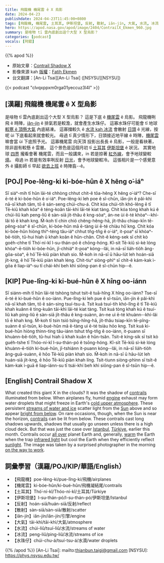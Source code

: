 ```yaml
---
title: 飛龍機 機尾雲 ê X 烏影
date: 2024-04-23
publishdate: 2024-04-23T11:45:00+0800
tags: [飛龍機, 機尾雲, 土耳其, 伊斯坦堡, 反射, 散射, iăn-jín, 大氣, 水流, 冰流, 水珠仔]
hero: https://apod.nasa.gov/apod/image/2404/ContrailX_Ekmen_960.jpg
summary: 是啥物 tī 雲內底創出這个大型 X 型烏影？
categories: [podcast]
vocals: [阿錕]
---
```


{{% apod %}}

- 原始文章：[Contrail Shadow X](https://apod.nasa.gov/apod/ap240423.html)
- 影像來源 kah [版權][copyright]：[Fatih Ekmen](ekmenfatihh@gmail.com)
- 台文翻譯：[An-Li Tsai][An-Li Tsai] ([NSYSU][NSYSU])

{{< podcast "clvqxppxm0rga01yeccuz3l4l" >}}

## [漢羅] 飛龍機 機尾雲 ê X 型烏影
是啥物 tī 雲內底創出這个大型 X 型烏影？
這是下底 ê [機尾雲][contrails 1] ê 烏影。
飛龍機咧飛 ê 時陣，[iăn-jín][engine] ê 排氣若是較澹，就會產生水珠仔。
這寡水珠仔可能會 tī 地球 [較寒 ê 頂懸大氣][cold upper atmosphere] 內底結凍。
這寡擋較久 ê [水流 kah 冰流][streams of water and ice] 會散射 [日頭][Sun] ê 光線，按呢 ùi 下底看起來就會較光。
毋過 tī 真少情形下，日頭接近地平線 ê 時陣，[機尾雲][contrails 2] 嘛會當 ùi 下底照予光。
這寡機尾雲 向天頂 投影出長長 ê 烏影，一般是看袂著，除非遐有較懸 ê 雲層。
這个景色是這個月初 tī [土耳其][Türkiye] [伊斯坦堡][Istanbul] ê 狀況。
其實地球 [四界][all over] 攏看會著 機尾雲，而且一般講來，in 若是掠著 [紅外線][infrared light]，會予地球變較 [燒][warm]。
毋過 in 若是有效率咧反射 [日光][sunlight]，會予地球變較冷。
這張相片是一个感覺意外 ê 攝影師 tī 早起 [欲去上班][on the way to work] ê 時陣翕--ê。

## [POJ] Poe-lêng-ki ki-bóe-hûn ê X hêng o͘-iáⁿ
Sī siáⁿ-mih tī hûn lāi-té chhòng chhut chit-ê tōa-hêng X hêng o͘-iáⁿ?
Che-sī ē-té ê ki-bóe-hûn ê o͘-iáⁿ.
Poe-lêng-ki leh poe ê sî-chūn, ia̋n-jín ê pâi-khì nā-sī khah tâm, tō ē sán-seng chúi-chu-á.
Chit kóa chúi-tih khó-lêng ē tī Tē-kiû khah kôaⁿ ê téng-koân tāi-khì lāi-té kiat tàng.
Chit kóa tòng khah kú ê chúi-liû kah peng-liû ē sàn-siā ji̍t-thâu ê kng-sòaⁿ, án-ne ùi ē-té khòaⁿ--khí-lâi tō ē khah kng.
M̄-koh tī chin chió chêng-hêng-hā, ji̍t-thâu chiap-kīn tē-pêng-sòaⁿ ê sî-chūn, ki-bóe-hûn mā ē-tàng ùi ē-té chiàu hō͘ kng.
Chit kóa ki-bóe-hûn hiòng thiⁿ-téng tâu-iáⁿ chhut tn̂g-tn̂g ê o͘-iáⁿ, it-poaⁿ sī khòaⁿ-bē-tio̍h, tû-hui hiah ū khah koân ê hûn-chân.
Chit-ê kéng-sek sī chit kò goe̍h-chhe tī Thó͘-ní-kî I-su-thán-pó ê chōng-hóng.
Kî-si̍t Tē-kiû sì-kè lóng khòaⁿ-ē-tio̍h ki-bóe-hûn, jî-chhiáⁿ it-poaⁿ kóng--lâi, in nā-sī lia̍h-tio̍h âng-gōa-sòaⁿ, ē hō͘ Tē-kiû piàn khah sio.
M̄-koh in nā-sī ū hāu-lu̍t leh hoán-siā ji̍t-kng, ē hō͘ Tē-kiû piàn khah léng.
Chit-tiuⁿ siòng-phìⁿ sī chi̍t-ê kám-kak ì-gōa ê liap-iáⁿ-su tī chái-khí beh khì siōng-pan ê sî-chūn hip--ê.

## [KIP] Pue-lîng-ki ki-bué-hûn ê X hîng oo-iánn
Sī siánn-mih tī hûn lāi-té tshòng tshut tsit-ê tuā-hîng X hîng oo-iánn?
Tse-sī ē-té ê ki-bué-hûn ê oo-iánn.
Pue-lîng-ki leh pue ê sî-tsūn, ia̋n-jín ê pâi-khì nā-sī khah tâm, tō ē sán-sing tsuí-tsu-á.
Tsit kuá tsuí-tih khó-lîng ē tī Tē-kiû khah kuânn ê tíng-kuân tāi-khì lāi-té kiat tàng.
Tsit kuá tòng khah kú ê tsuí-liû kah ping-liû ē sàn-siā ji̍t-thâu ê kng-suànn, án-ne uì ē-té khuànn--khí-lâi tō ē khah kng.
M̄-koh tī tsin tsió tsîng-hîng-hā, ji̍t-thâu tsiap-kīn tē-pîng-suànn ê sî-tsūn, ki-bué-hûn mā ē-tàng uì ē-té tsiàu hōo kng.
Tsit kuá ki-bué-hûn hiòng thinn-tíng tâu-iánn tshut tn̂g-tn̂g ê oo-iánn, it-puann sī khuànn-bē-tio̍h, tû-hui hiah ū khah kuân ê hûn-tsân.
Tsit-ê kíng-sik sī tsit kò gue̍h-tshe tī Thóo-ní-kî I-su-thán-pó ê tsōng-hóng.
Kî-si̍t Tē-kiû sì-kè lóng khuànn-ē-tio̍h ki-bué-hûn, jî-tshiánn it-puann kóng--lâi, in nā-sī lia̍h-tio̍h âng-guā-suànn, ē hōo Tē-kiû piàn khah sio.
M̄-koh in nā-sī ū hāu-lu̍t leh huán-siā ji̍t-kng, ē hōo Tē-kiû piàn khah líng.
Tsit-tiunn siòng-phìnn sī tsi̍t-ê kám-kak ì-guā ê liap-iánn-su tī tsái-khí beh khì siōng-pan ê sî-tsūn hip--ê.

## [English] Contrail Shadow X
What created this giant X in the clouds?
It was the shadow of [contrails][contrails 1] illuminated from below.
When airplanes fly, humid [engine][engine] exhaust may form water droplets that might freeze in Earth's [cold upper atmosphere][cold upper atmosphere].
These persistent [streams of water and ice][streams of water and ice] scatter light from the [Sun][Sun] above and so appear [bright from below][bright from below].
On rare occasions, though, when the Sun is near the horizon, [contrails][contrails 2] can be lit from below.
These contrails cast long shadows upwards, shadows that usually go unseen unless there is a high cloud deck.
But that was just the case over [Istanbul][Istanbul], [Türkiye][Türkiye], earlier this month.
Contrails occur [all over][all over] planet Earth and, generally, [warm][warm] the Earth when the trap [infrared light][infrared light] but cool the Earth when they efficiently reflect [sunlight][sunlight].
The image was taken by a surprised photographer in the morning [on the way to work][on the way to work].

## 詞彙學習（漢羅/POJ/KIP/華語/English）
- 【飛龍機】poe-lêng-ki/pue-lîng-ki/飛機/airplanes
- 【機尾雲】ki-bóe-hûn/ki-bué-hûn/飛機凝結尾/contrails
- 【土耳其】Thó͘-ní-kî/Thóo-ní-kî/土耳其/Türkiye
- 【伊斯坦堡】I-su-thán-pó/I-su-thán-pó/伊斯坦堡/Istanbul
- 【反射】hoán-siā/huán-siā/反射/reflect
- 【散射】sàn-siā/sàn-siā/散射/scatter
- 【iăn-jín】iăn-jín/iăn-jín/引擎/engine
- 【大氣】tāi-khì/tāi-khì/大氣/atmosphere
- 【水流】chúi-liû/tsuí-liû/水流/streams of water
- 【冰流】peng-liû/ping-liû/冰流/streams of ice
- 【水珠仔】chúi-chu-á/tsuí-tsu-á/水滴/water droplets

{{% /apod %}}
[An-Li Tsai]: mailto:thianbun.taigi@gmail.com
[NSYSU]: https://phys.nsysu.edu.tw/

[copyright]: https://apod.nasa.gov/apod/fap/lib/about_apod.html#srapply
[License3]: https://creativecommons.org/licenses/by/3.0/
[License2]:https://creativecommons.org/licenses/by-nc-nd/2.0/

[contrails 1]:https://en.wikipedia.org/wiki/Contrail
[engine]:https://www.grc.nasa.gov/www/k-12/UEET/StudentSite/engines.html
[cold upper atmosphere]:https://cloud1.arc.nasa.gov/solveII/outreach/middleschool-atmos.htm
[streams of water and ice]:https://apod.nasa.gov/apod/ap231204.html
[Sun]:https://science.nasa.gov/sun/
[bright from below]:https://apod.nasa.gov/apod/ap050513.html
[contrails 2]:https://www.nasa.gov/wp-content/uploads/2023/06/contrails-k-12.pdf?emrc=9d8066
[Istanbul]:https://youtu.be/eV6lTEY95yY
[Türkiye]:https://en.wikipedia.org/wiki/Turkey
[all over]:https://apod.nasa.gov/apod/ap080429.html
[warm]:https://baltimorefishbowl.com/wp-content/uploads/2014/03/catsburritoscoldkittenswrapburrito-03bc734d15d3f1eed350fa0b20e309ed_h.jpg
[infrared light]:https://science.nasa.gov/ems/07_infraredwaves/
[sunlight]:https://apod.nasa.gov/apod/ap230611.html
[on the way to work]:https://apod.nasa.gov/apod/ap200224.html
